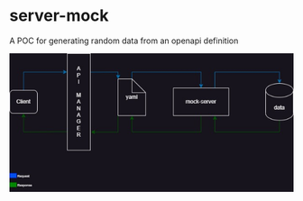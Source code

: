 # server-mock
A POC for generating random data from an openapi definition

![mockserver HLA](src/main/resources/static/mockserverHLA.jpg)
